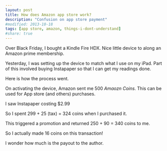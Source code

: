 ```yaml
---
layout: post
title: How does Amazon app store work?
description: "Confusion on app store payment"
#modified: 2013-10-18
tags: [app store, amazon, things-i-dont-understand]
#share: true
---
```


Over Black Friday, I bought a Kindle Fire HDX. Nice little device to along an Amazon prime membership.

Yesterday, I was setting up the device to match what I use on my iPad. Part of this involved buying Instapaper so that I can get my readings done.

Here is how the process went.

On activating the device, Amazon sent me 500 *Amaozn Coins*. This can be used for App store (and others) purchases.

I saw Instapaper costing $2.99

So I spent 299 + 25 (tax) = 324 coins when I purchased it.

This triggered a promotion and returned 250 + 90 = 340 coins to me.

So I actually made 16 coins on this transaction!

I wonder how much is the payout to the author.

